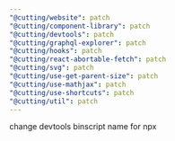 ```yaml
---
"@cutting/website": patch
"@cutting/component-library": patch
"@cutting/devtools": patch
"@cutting/graphql-explorer": patch
"@cutting/hooks": patch
"@cutting/react-abortable-fetch": patch
"@cutting/svg": patch
"@cutting/use-get-parent-size": patch
"@cutting/use-mathjax": patch
"@cutting/use-shortcuts": patch
"@cutting/util": patch
---
```


change devtools binscript name for npx
